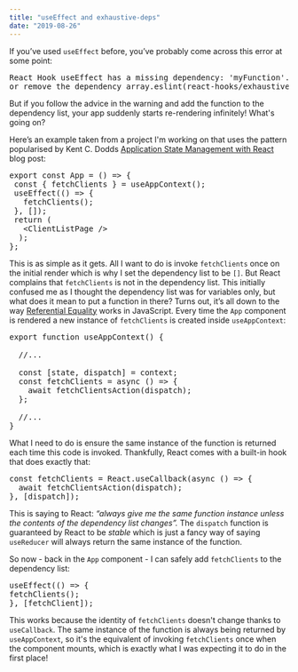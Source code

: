 ```yaml
---
title: "useEffect and exhaustive-deps"
date: "2019-08-26"
---
```


If you’ve used <code>useEffect</code> before, you’ve probably come across this error at some point:

<pre>
React Hook useEffect has a missing dependency: 'myFunction'. Either include it
or remove the dependency array.eslint(react-hooks/exhaustive-deps)
</pre>

But if you follow the advice in the warning and add the function to the dependency list, your app suddenly starts re-rendering infinitely! What's going on?

Here’s an example taken from a project I'm working on that uses the pattern popularised by Kent C. Dodds <a href="https://kentcdodds.com/blog/application-state-management-with-react">Application State Management with React</a> blog post:

<pre>
export const App = () => {
 const { fetchClients } = useAppContext();
 useEffect(() => {
   fetchClients();
 }, []);
 return (
   &lt;ClientListPage /&gt; 
  );
};
</pre>

This is as simple as it gets. All I want to do is invoke <code>fetchClients</code> once on the initial render which is why I set the dependency list to be <code>[]</code>.
But React complains that <code>fetchClients</code> is not in the dependency list. This initially confused me as I thought the dependency list was for variables only, but what does it mean to put a function in there?
Turns out, it’s all down to the way <a href="https://developer.mozilla.org/en-US/docs/Web/JavaScript/Reference/Operators/Comparison_Operators">Referential Equality</a> works in JavaScript. Every time the <code>App</code> component is rendered a new instance of <code>fetchClients</code> is created inside <code>useAppContext</code>:

<pre>
export function useAppContext() {
  
  //...
  
  const [state, dispatch] = context;
  const fetchClients = async () => {
    await fetchClientsAction(dispatch);
  };
  
  //...
}
</pre>

What I need to do is ensure the same instance of the function is returned each time this code is invoked. Thankfully, React comes with a built-in hook that does exactly that:

<pre>
const fetchClients = React.useCallback(async () => {
  await fetchClientsAction(dispatch);
}, [dispatch]);
</pre>

This is saying to React: _“always give me the same function instance unless the contents of the dependency list changes”._ The <code>dispatch</code> function is guaranteed by React to be _stable_ which is just a fancy way of saying `useReducer` will always return the same instance of the function.

So now - back in the <code>App</code> component - I can safely add <code>fetchClients</code> to the dependency list:

<pre>
useEffect(() => {
fetchClients();
}, [fetchClient]);
</pre>

This works because the identity of <code>fetchClients</code> doesn't change thanks to <code>useCallback</code>. The same instance of the function is always being returned by <code>useAppContext</code>, so it's the equivalent of invoking <code>fetchClients</code> once when the component mounts, which is exactly what I was expecting it to do in the first place!
